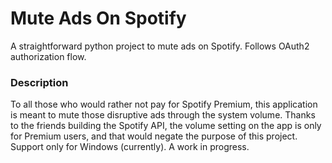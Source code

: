 # Mute Ads On Spotify
A straightforward python project to mute ads on Spotify. Follows OAuth2 authorization flow.
### Description
To all those who would rather not pay for Spotify Premium, this application is meant to mute those disruptive ads through the system volume. Thanks to the friends building the Spotify API, the volume setting on the app is only for Premium users, and that would negate the purpose of this project. Support only for Windows (currently). A work in progress.
